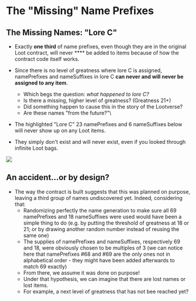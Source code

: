 # The "Missing" Name Prefixes

## The Missing Names: "Lore C"

*   Exactly **one third** of name prefixes, even though they are in the original Loot contract, will never **** be added to items because of how the contract code itself works.


* Since there is no level of greatness where lore C is assigned, namePrefixes and nameSuffixes in lore C **can never and will never be assigned to any item**.
  * Which begs the question: _what happened to lore C?_
  * Is there a missing, higher level of greatness?  (Greatness 21+)
  * Did something happen to cause this in the story of the Lootverse?
  * Are these names "from the future?"\

* The highlighted "Lore C" 23 namePrefixes and 6 nameSuffixes below will never show up on any Loot items.
* They simply don't exist and will never exist, even if you looked through infinite Loot bags.

![
](<../../../../.gitbook/assets/Prefix\_ Names.png>)

## An accident...or by design?

* The way the contract is built suggests that this was planned on purpose, leaving a third group of names undiscovered yet. Indeed, considering that:
  * Randomizing perfectly the name generation to make sure all 69 namePrefixes and 18 nameSuffixes were used would have been a simple thing to do (e.g. by putting the threshold of greatness at 18 or 21; or by drawing another random number instead of reusing the same one)
  * The supplies of namePrefixes and nameSuffixes, respectively 69 and 18, were obviously chosen to be multiples of 3 (we can notice here that namePrefixes #68 and #69 are the only ones not in alphabetical order - they might have been added afterwards to match 69 exactly)
  * From there, we assume it was done on purpose!&#x20;
  * Under that hypothesis, we can imagine that there are lost names or lost items.&#x20;
  * For example, a next level of greatness that has not bee reached yet?



